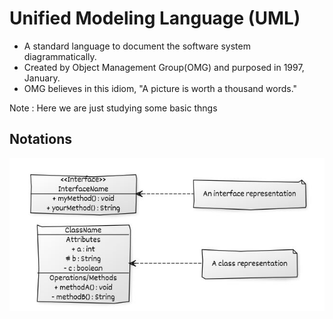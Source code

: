 # Unified Modeling Language (UML)

* A standard language to document the software system diagrammatically.
* Created by Object Management Group(OMG) and purposed in 1997, January.
* OMG believes in this idiom, "A picture is worth a thousand words."

Note : Here we are just studying some basic thngs

## Notations

  <div align="center">
      <p>
         <div>
             <img src="images/Class&Interface_UML_representation.JPG" alt="Factory Design Pattern Image File">
         </div>
      </p>
   </div>
